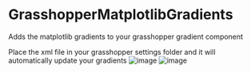 # GrasshopperMatplotlibGradients
Adds the matplotlib gradients to your grasshopper gradient component

Place the xml file in your grasshopper settings folder and it will automatically update your gradients
![image](https://user-images.githubusercontent.com/5574797/182713621-7656358e-6a3b-47a2-a2cf-2f64d95f6cda.png)
![image](https://user-images.githubusercontent.com/5574797/182715300-e7fa2323-6e5f-4bdf-acda-f3bb219c8a65.png)

